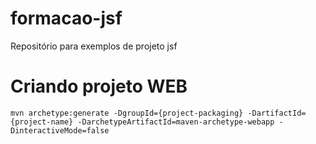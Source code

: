 formacao-jsf
============

Repositório para exemplos de projeto jsf

# Criando projeto WEB

	mvn archetype:generate -DgroupId={project-packaging} -DartifactId={project-name} -DarchetypeArtifactId=maven-archetype-webapp -DinteractiveMode=false
